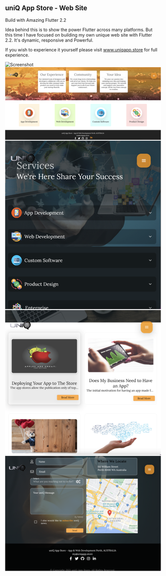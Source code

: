 

<h2>uniQ App Store - Web Site</h2>

Build with Amazing Flutter 2.2 

Idea behind this is to show the power Flutter across many platforms. But this time I have focused on building my own unique web site with Flutter 2.2. It's dynamic, responsive and Powerful.

If you wish to experience it yourself please visit www.uniqapp.store for full experience.


<img src="shot/1.png" alt="Screenshot">
<img src="shot/2.png" alt="Screenshot">
<img src="shot/3.png" alt="Screenshot">
<img src="shot/4.png" alt="Screenshot">
<img src="shot/5.png" alt="Screenshot">